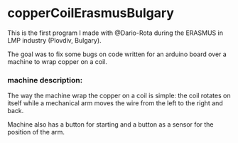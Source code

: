 # copperCoilErasmusBulgary

This is the first program I made with @Dario-Rota during the ERASMUS in LMP industry (Plovdiv, Bulgary).

The goal was to fix some bugs on code written for an arduino board over a machine to wrap copper on a coil.

### **machine description:**

The way the machine wrap the copper on a coil is simple: the coil rotates on itself while a mechanical arm moves the wire from the left to the right and back.

Machine also has a button for starting and a button as a sensor for the position of the arm.